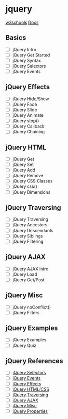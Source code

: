 # jquery
[w3schools](https://www.w3schools.com/jquery/default.asp)
[Docs](https://jquery.com/)
## Basics
- [ ] jQuery Intro
- [ ] jQuery Get Started
- [ ] jQuery Syntax
- [ ] jQuery Selectors
- [ ] jQuery Events

## jQuery Effects
- [ ] jQuery Hide/Show
- [ ] jQuery Fade
- [ ] jQuery Slide
- [ ] jQuery Animate
- [ ] jQuery stop()
- [ ] jQuery Callback
- [ ] jQuery Chaining

## jQuery HTML
- [ ] jQuery Get
- [ ] jQuery Set
- [ ] jQuery Add
- [ ] jQuery Remove
- [ ] jQuery CSS Classes
- [ ] jQuery css()
- [ ] jQuery Dimensions

## jQuery Traversing
- [ ] jQuery Traversing
- [ ] jQuery Ancestors
- [ ] jQuery Descendants
- [ ] jQuery Siblings
- [ ] jQuery Filtering

## jQuery AJAX
- [ ] jQuery AJAX Intro
- [ ] jQuery Load
- [ ] jQuery Get/Post

## jQuery Misc
- [ ] jQuery noConflict()
- [ ] jQuery Filters

## jQuery Examples
- [ ] jQuery Examples
- [ ] jQuery Quiz

## jQuery References
- [ ] [jQuery Selectors](https://www.w3schools.com/jquery/jquery_ref_selectors.asp)
- [ ] [jQuery Events](https://www.w3schools.com/jquery/jquery_ref_events.asp)
- [ ] [jQuery Effects](https://www.w3schools.com/jquery/jquery_ref_effects.asp)
- [ ] [jQuery HTML/CSS](https://www.w3schools.com/jquery/jquery_ref_html.asp)
- [ ] [jQuery Traversing](https://www.w3schools.com/jquery/jquery_ref_traversing.asp)
- [ ] [jQuery AJAX](https://www.w3schools.com/jquery/jquery_ref_ajax.asp)
- [ ] [jQuery Misc](https://www.w3schools.com/jquery/jquery_ref_misc.asp)
- [ ] [jQuery Properties](https://www.w3schools.com/jquery/jquery_ref_prop.asp)
